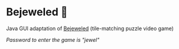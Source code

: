 Bejeweled 💎
=============================
Java GUI adaptation of [Bejeweled](https://www.ea.com/en-ca/games/bejeweled) (tile-matching puzzle video game)

*Password to enter the game is "jewel"*
